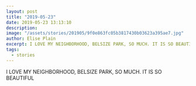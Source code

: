 ```yaml
---
layout: post
title: "2019-05-23"
date: 2019-05-23 13:13:10
description: 
image: "/assets/stories/201905/9f0e863fc05b3817430b03623a395ae7.jpg"
author: Elise Plain
excerpt: I LOVE MY NEIGHBORHOOD, BELSIZE PARK, SO MUCH. IT IS SO BEAUTIFUL
tags: 
  - stories
---
```


I LOVE MY NEIGHBORHOOD, BELSIZE PARK, SO MUCH. IT IS SO BEAUTIFUL
<p></p>
